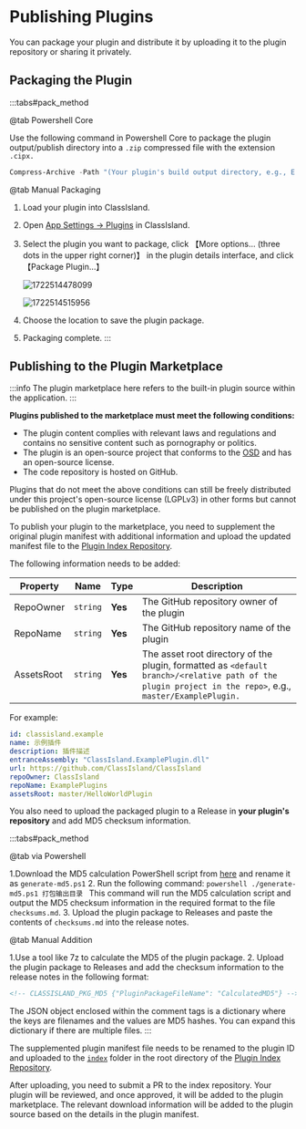 # Publishing Plugins

You can package your plugin and distribute it by uploading it to the plugin repository or sharing it privately.

## Packaging the Plugin

:::tabs#pack_method

@tab Powershell Core

Use the following command in Powershell Core to package the plugin output/publish directory into a `.zip` compressed file with the extension `.cipx.`

``` powershell
Compress-Archive -Path "(Your plugin's build output directory, e.g., E:\xxx\MyPlugin\bin\Release\net8.0-windows\)" -DestinationPath ./myplugin.cipx
```

@tab Manual Packaging

1. Load your plugin into ClassIsland.
2. Open [App Settings -> Plugins](classisland://app/settings/classisland.plugins) in ClassIsland.
3. Select the plugin you want to package, click 【More options… (three dots in the upper right corner)】 in the plugin details interface, and click 【Package Plugin…】

    ![1722514478099](image/publishing/1722514478099.png)

    ![1722514515956](image/publishing/1722514515956.png)

4. Choose the location to save the plugin package.
5. Packaging complete.
:::

## Publishing to the Plugin Marketplace
[Plugin Index Repository]: https://github.com/ClassIsland/PluginIndex

:::info
The plugin marketplace here refers to the built-in plugin source within the application.
:::

**Plugins published to the marketplace must meet the following conditions:**

- The plugin content complies with relevant laws and regulations and contains no sensitive content such as pornography or politics.
- The plugin is an open-source project that conforms to the [OSD](https://opensource.org/osd) and has an open-source license.
- The code repository is hosted on GitHub.

Plugins that do not meet the above conditions can still be freely distributed under this project's open-source license (LGPLv3) in other forms but cannot be published on the plugin marketplace.

To publish your plugin to the marketplace, you need to supplement the original plugin manifest with additional information and upload the updated manifest file to the [Plugin Index Repository](https://github.com/ClassIsland/PluginIndex).

The following information needs to be added:

| Property | Name | Type | Description |
| -- | -- | -- | -- |
| RepoOwner | `string` | **Yes** | The GitHub repository owner of the plugin |
| RepoName | `string` | **Yes** | The GitHub repository name of the plugin |
| AssetsRoot | `string` | **Yes** | The asset root directory of the plugin, formatted as `<default branch>/<relative path of the plugin project in the repo>`, e.g., `master/ExamplePlugin.` |

For example:

```yaml title="classisland.example.yml" hl_lines="6-8"
id: classisland.example
name: 示例插件
description: 插件描述
entranceAssembly: "ClassIsland.ExamplePlugin.dll"
url: https://github.com/ClassIsland/ClassIsland
repoOwner: ClassIsland
repoName: ExamplePlugins
assetsRoot: master/HelloWorldPlugin

```

You also need to upload the packaged plugin to a Release in **your plugin's repository** and add MD5 checksum information.

:::tabs#pack_method

@tab via Powershell

1.Download the MD5 calculation PowerShell script from [here](https://github.com/ClassIsland/ClassIsland/raw/master/tools/generate-md5.ps1) and rename it as `generate-md5.ps1`
2. Run the following command:
    ```powershell
    ./generate-md5.ps1 打包输出目录
    ```
    This command will run the MD5 calculation script and output the MD5 checksum information in the required format to the file `checksums.md`.
3. Upload the plugin package to Releases and paste the contents of `checksums.md` into the release notes.

@tab Manual Addition

1.Use a tool like 7z to calculate the MD5 of the plugin package.
2. Upload the plugin package to Releases and add the checksum information to the release notes in the following format:
   ```markdown
   <!-- CLASSISLAND_PKG_MD5 {"PluginPackageFileName": "CalculatedMD5"} -->
   ```
   The JSON object enclosed within the comment tags is a dictionary where the keys are filenames and the values are MD5 hashes. You can expand this dictionary if there are multiple files.
:::

The supplemented plugin manifest file needs to be renamed to the plugin ID and uploaded to the [`index`](https://github.com/ClassIsland/PluginIndex/tree/main/index) folder in the root directory of the [Plugin Index Repository](https://github.com/ClassIsland/PluginIndex).

After uploading, you need to submit a PR to the index repository. Your plugin will be reviewed, and once approved, it will be added to the plugin marketplace. The relevant download information will be added to the plugin source based on the details in the plugin manifest.
